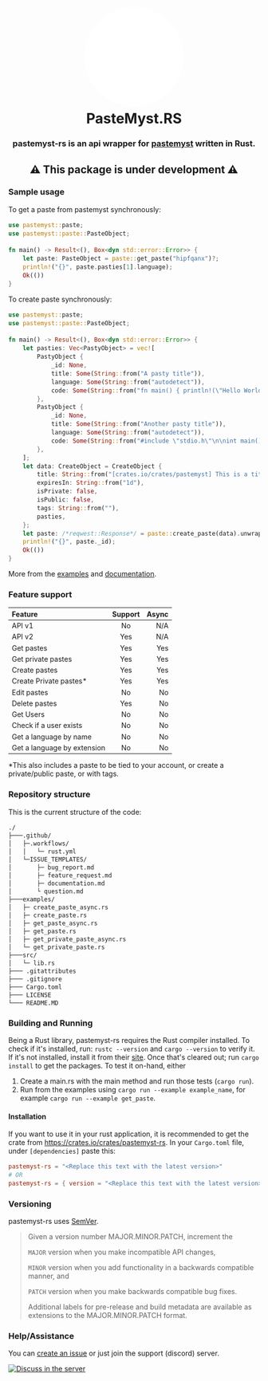 <h1 align="center" style="position: relative;">
    <img width="200" style="border-radius: 50%;"
    src="https://raw.githubusercontent.com/ANF/pastemyst-rs/main/images/RustMyst.png" /><br>
    PasteMyst.RS
</h1>
<h3 align="center">pastemyst-rs is an api wrapper for <a href="https://paste.myst.rs">pastemyst</a> written in Rust.</h3>
<h2 align="center">⚠ This package is under development ⚠</h2>


### Sample usage

To get a paste from pastemyst synchronously:
```rust
use pastemyst::paste;
use pastemyst::paste::PasteObject;

fn main() -> Result<(), Box<dyn std::error::Error>> {
    let paste: PasteObject = paste::get_paste("hipfqanx")?;
    println!("{}", paste.pasties[1].language);
    Ok(())
}
```

To create paste synchronously:
```rust
use pastemyst::paste;
use pastemyst::paste::PasteObject;

fn main() -> Result<(), Box<dyn std::error::Error>> {
    let pasties: Vec<PastyObject> = vec![
        PastyObject {
            _id: None,
            title: Some(String::from("A pasty title")),
            language: Some(String::from("autodetect")),
            code: Some(String::from("fn main() { println!(\"Hello World!\"); }")),
        },
        PastyObject {
            _id: None,
            title: Some(String::from("Another pasty title")),
            language: Some(String::from("autodetect")),
            code: Some(String::from("#include \"stdio.h\"\n\nint main() {\n\tprintf(\"Hello World!\");\n}")),
        },
    ];
    let data: CreateObject = CreateObject {
        title: String::from("[crates.io/crates/pastemyst] This is a title"),
        expiresIn: String::from("1d"),
        isPrivate: false,
        isPublic: false,
        tags: String::from(""),
        pasties,
    };
    let paste: /*reqwest::Response*/ = paste::create_paste(data).unwrap(); // You don't need to add the commented part, that's jut for your information.
    println!("{}", paste._id);
    Ok(())
}
```

More from the [examples](./examples/) and [documentation](https://docs.rs/pastemyst-rs/*/).

### Feature support
| Feature | Support | Async |
| :----------- | :-----------: | -----------: |
| API v1 | No | N/A |
| API v2 | Yes | N/A |
| Get pastes | Yes | Yes |
| Get private pastes | Yes | Yes |
| Create pastes | Yes | Yes |
| Create Private pastes* | Yes | Yes |
| Edit pastes | No | No |
| Delete pastes | Yes | No |
| Get Users | No | No |
| Check if a user exists | No | No |
| Get a language by name | No | No |
| Get a language by extension | No | No |

*This also includes a paste to be tied to your account, or create a private/public paste, or with tags.

### Repository structure
This is the current structure of the code:
```
./
├───.github/
│   ├─.workflows/
│   │   └─ rust.yml
│   └─ISSUE_TEMPLATES/
│       ├─ bug_report.md
│       ├─ feature_request.md
│       ├─ documentation.md
│       └ question.md
├───examples/
│   ├─ create_paste_async.rs
│   ├─ create_paste.rs
│   ├─ get_paste_async.rs
│   ├─ get_paste.rs
│   ├─ get_private_paste_async.rs
│   └─ get_private_paste.rs
├───src/
│   └─ lib.rs
├─── .gitattributes 
├─── .gitignore
├─── Cargo.toml
├─── LICENSE
└─── README.MD
```

### Building and Running
Being a Rust library, pastemyst-rs requires the Rust compiler installed. To check if it's installed, run: `rustc --version` and `cargo --version` to verify it. If it's not installed, install it from their [site](https://rust-lang.org). Once that's cleared out; run `cargo install` to get the packages. To test it on-hand, either
1. Create a main.rs with the main method and run those tests (`cargo run`).
2. Run from the examples using `cargo run --example example_name`, for example `cargo run --example get_paste`.

#### Installation
If you want to use it in your rust application, it is recommended to get the crate from https://crates.io/crates/pastemyst-rs.
In your `Cargo.toml` file, under `[dependencies]` paste this:
```toml
pastemyst-rs = "<Replace this text with the latest version>"
# OR
pastemyst-rs = { version = "<Replace this text with the latest version>" }
```

### Versioning
pastemyst-rs uses [SemVer](https://semver.org/).
> Given a version number MAJOR.MINOR.PATCH, increment the
>
> `MAJOR` version when you make incompatible API changes,
>
> `MINOR` version when you add functionality in a backwards compatible manner, and
>
> `PATCH` version when you make backwards compatible bug fixes.
>
> Additional labels for pre-release and build metadata are available as extensions to the MAJOR.MINOR.PATCH format.

### Help/Assistance
You can [create an issue](https://github.com/ANF-Studios/BotANF/issues/new) or just join the support (discord) server.


<a href="https://discord.gg/fKWpK7A"><img
        src="https://discord.com/api/guilds/732064655396044840/embed.png?style=banner3"
        alt="Discuss in the server"></img></a>
